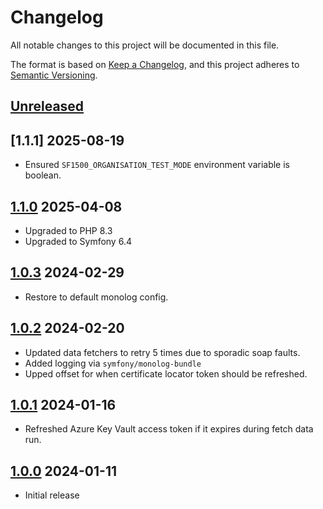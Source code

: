 # Changelog

All notable changes to this project will be documented in this file.

The format is based on [Keep a Changelog](https://keepachangelog.com/en/1.0.0/),
and this project adheres to [Semantic Versioning](https://semver.org/spec/v2.0.0.html).

## [Unreleased]

## [1.1.1] 2025-08-19

* Ensured `SF1500_ORGANISATION_TEST_MODE` environment variable is boolean.

## [1.1.0] 2025-04-08

* Upgraded to PHP 8.3
* Upgraded to Symfony 6.4

## [1.0.3] 2024-02-29

* Restore to default monolog config.

## [1.0.2] 2024-02-20

* Updated data fetchers to retry 5 times due to sporadic soap faults.
* Added logging via `symfony/monolog-bundle`
* Upped offset for when certificate locator token should be refreshed.

## [1.0.1] 2024-01-16

* Refreshed Azure Key Vault access token if it expires during fetch data run.

## [1.0.0] 2024-01-11

* Initial release

[Unreleased]: https://github.com/itk-dev/serviceplatformen_organisation_api/compare/1.1.0...HEAD
[1.1.0]: https://github.com/itk-dev/serviceplatformen_organisation_api/compare/1.0.3...1.1.0
[1.0.3]: https://github.com/itk-dev/serviceplatformen_organisation_api/compare/1.0.2...1.0.3
[1.0.2]: https://github.com/itk-dev/serviceplatformen_organisation_api/compare/1.0.1...1.0.2
[1.0.1]: https://github.com/itk-dev/serviceplatformen_organisation_api/compare/1.0.0...1.0.1
[1.0.0]: https://github.com/itk-dev/serviceplatformen_organisation_api/releases/tag/1.0.0
